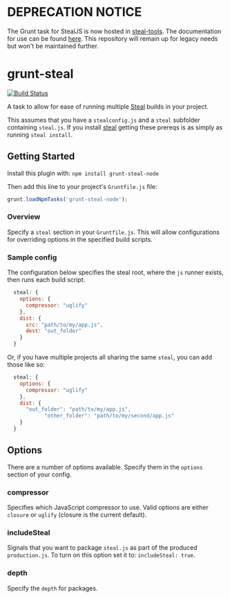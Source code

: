 # DEPRECATION NOTICE

The Grunt task for StealJS is now hosted in [steal-tools](https://github.com/bitovi/steal-tools).  The documentation for use can be found [here](http://stealjs.com/docs/stealTools.grunt.build.html). This repository will remain up for legacy needs but won't be maintained further.

# grunt-steal

[![Build Status](https://secure.travis-ci.org/matthewp/grunt-steal.png)](http://travis-ci.org/matthewp/grunt-steal)

A task to allow for ease of running multiple [Steal](http://javascriptmvc.com/docs.html#!stealjs "StealJS") builds in your project.

This assumes that you have a `stealconfig.js` and a `steal` subfolder containing `steal.js`. If you install [steal](https://github.com/bitovi/steal) getting these prereqs is as simply as running `steal install`.


## Getting Started

Install this plugin with: `npm install grunt-steal-node`

Then add this line to your project's `Gruntfile.js` file:

```javascript
grunt.loadNpmTasks('grunt-steal-node');
```

### Overview

Specify a `steal` section in your `Gruntfile.js`. This will allow configurations for overriding options in the specified build scripts.

### Sample config

The configuration below specifies the steal root, where the `js` runner exists, then runs each build script.

```javascript
  steal: {
    options: {
      compressor: "uglify"
    },
    dist: {
      src: "path/to/my/app.js",
      dest: "out_folder"
    }
  }
```

Or, if you have multiple projects all sharing the same `steal`, you can add those like so:

```javascript
  steal: {
    options: {
      compressor: "uglify"
    },
    dist: {
      "out_folder": "path/to/my/app.js",
			"other_folder": "path/to/my/second/app.js"
    }
  }
```

## Options

There are a number of options available. Specify them in the `options` section of your config.

### compressor

Specifies which JavaScript compressor to use. Valid options are either `closure` or `uglify` (closure is the current default).

### includeSteal

Signals that you want to package `steal.js` as part of the produced `production.js`. To turn on this option set it to: `includeSteal: true`.

### depth

Specify the `depth` for packages.

